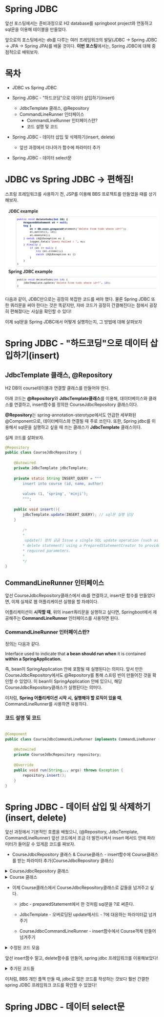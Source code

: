 # Spring JDBC

앞선 포스팅에서는 준비과정으로 H2 database를 springboot project와 연동하고 sql문을 이용해 테이블을 만들었다.

앞으로의 포스팅에서는 db를 다루는 여러 프레임워크의 발달(JDBC -> Spring JDBC -> JPA -> Spring JPA)를 배울 것이다. **이번 포스팅**에서는, Spring JDBC에 대해 중점적으로 배워보자.

# 목차
- JDBC vs Spring JDBC

- Spring JDBC - "하드코딩"으로 데이터 삽입하기(insert)
    - JdbcTemplate 클래스, @Repository
    - CommandLineRunner 인터페이스
        - CommandLineRunner 인터페이스란?
        - 코드 설명 및 코드

- Spring JDBC - 데이터 삽입 및 삭제하기(insert, delete)
    - 앞선 과정에서 더나아가 함수에 파라미터 추가

- Spring JDBC - 데이터 select문

# JDBC vs Spring JDBC -> 편해짐!

스프링 프레임워크를 사용하기 전, JSP를 이용해 BBS 프로젝트를 만들었을 때를 상기해보자. 

![Alt text](images/image3.png)

다음과 같이, JDBC만으로는 굉장히 복잡한 코드를 써야 했다. 물론 Spring JDBC 또한 쿼리문을 써야 한다는 것은 똑같지만, 자바 코드가 굉장히 간결해진다는 점에서 굉장히 편해졌다는 사실을 확인할 수 있다!

이제 sql문을 Spring JDBC에서 어떻게 실행하는지, 그 방법에 대해 살펴보자

# Spring JDBC - "하드코딩"으로 데이터 삽입하기(insert)

## JdbcTemplate 클래스, @Repository

H2 DB의 course테이블과 연결할 클래스를 만들어야 한다.

아래 코드는 **@Repository**와 **JdbcTemplate클래스**를 이용해, 데이터베이스와 클래스를 연결하고, insert함수를 정의한 CourseJdbcRepository 클래스이다.

**@Repository**는 spring-annotation-sterotype에서도 언급한 세부화된 @Component으로, 데이터베이스와 연결될 때 주로 쓰인다. 또한, Spring jdbc를 이용해서 sql문을 실행하고 싶을 때 쓰는 클래스가 **JdbcTemplate** 클래스이다.

실제 코드를 살펴보자.

```java
@Repository
public class CourseJdbcRepository {

    @Autowired
    private JdbcTemplate jdbcTemplate;

    private static String INSERT_QUERY = """
        insert into course (id, name, author)

        values (1, 'spring', 'minji');
        """;
    
    public void insert(){
        jdbcTemplate.update(INSERT_QUERY); // sql문 실행 담당
    }

        /*
        * 
         update() 정의 긁긁 Issue a single SQL update operation (such as an insert, update or
        * delete statement) using a PreparedStatementCreator to provide SQL and any
        * required parameters.
        * 
        */
}
```

## CommandLineRunner 인터페이스

앞선 CourseJdbcRepository클래스에서 db를 연결하고, insert문 함수를 만들었다면, 이제 실제로 웹 어플리케이션 실행을 할 차례이다.

어플리케이션이 **시작할 때**, 위의 insert쿼리문을 실행하고 싶다면, Springboot에서 제공해주는 **CommandLineRunner** 인터페이스를 사용하면 된다.

### CommandLineRunner 인터페이스란?

정의는 다음과 같다.

Interface used to indicate that **a bean should run when** it is contained **within a SpringApplication.**

즉, bean이 SpringApplication 안에 포함될 때 실행된다는 의미다. 앞서 만든 CourseJdbcRepository에서도 @Repository를 통해 스프링 빈이 만들어진 것을 확인할 수 있었다. 이 bean이 SpringApplication 안에 있으니, 해당 CourseJdbcRepository클래스가 실행된다는 의미다.

이처럼, **Spring 어플리케이션 시작 시, 실행해야 할 로직이 있을 때**, CommandLineRunner를 사용하면 유용하다.

### 코드 설명 및 코드

```java

@Component
public class CourseJdbcCommandLineRunner implements CommandLineRunner {

    @Autowired
    private CourseJdbcRepository repository;

   	@Override
	public void run(String... args) throws Exception {
		repository.insert();
	}
}
```

# Spring JDBC - 데이터 삽입 및 삭제하기 (insert, delete)

앞선 과정에서 기본적인 흐름을 배웠으니, (@Repository, JdbcTemplate, CommandLineRunner) 앞선 코드에서 조금 더 발전시켜서 insert 메서드 안에 파라미터가 들어갈 수 있게끔 코드를 짜보자.

- CourseJdbcRepository 클래스 & Course클래스 - insert함수에 Course클래스를 받는 파라미터 추가(CourseJdbcRepository 클래스)

<details>
  <summary>CourseJdbcRepository 클래스</summary>
  
  ```java
  @Repository
  public class CourseJdbcRepository {

    @Autowired
    private JdbcTemplate jdbcTemplate;

    private static String INSERT_QUERY = """
        insert into course (id, name, author)
        values (1, 'spring', 'minji');
    """;
    
    // 파라미터 추가
    public void insert(Course course){
        jdbcTemplate.update(INSERT_QUERY); // sql문 실행 담당
    }

  }
  ```
</details>

<details>
  <summary>Course 클래스</summary>

  ```java
  public class Course {

    private long id;
    private String name;
    private String author;

    // constructors

    public Course() {

    }

    public Course(long id, String name, String author) {
        super();
        this.id = id;
        this.name = name;
        this.author = author;
    }

    // getters
    public long getId() {
        return id;
    }

    public String getName() {
        return name;
    }

    public String getAuthor() {
        return author;
    }

    // toString
    @Override
    public String toString() {
        return "Course [id=" + id + ", name=" + name + ", author=" + author + "]";
    }

  }
```
</details>

- 이제 Course클래스에서 CourseJdbcRepository클래스로 값들을 넘겨주고 싶다.
    - jdbc - preparedStatement에서 한 것처럼 sql문을 ?로 써준다.

    - JdbcTemplate - 오버로딩된 update메서드 - ?에 대응하는 파라미터값 넘겨주기

    - CourseJdbcCommandLineRunner - insert함수에서 Course객체 만들어 넘겨주기

<details>
  <summary>수정된 코드 모음</summary>
  
  ```java
  // CourseJdbcRepository.java
  @Repository
  public class CourseJdbcRepository {

      @Autowired
      private JdbcTemplate jdbcTemplate;

      private static String INSERT_QUERY = """
              insert into course (id, name, author)
              values (?, ?, ?);
              """;

      public void insert(Course course) {
          jdbcTemplate.update(INSERT_QUERY, course.getId(), course.getName(), course.getAuthor());
      }
  }

  // CourseJdbcCommandLineRunner.java
  @Component
  public class CourseJdbcCommandLineRunner implements CommandLineRunner {

      @Autowired
      private CourseJdbcRepository repository;

      @Override
      public void run(String... args) throws Exception {
          repository.insert(new Course(2, "db", "minji2"));
      }
  }

```
</details>

앞선 insert함수 말고, delete함수를 만들어, spring jdbc 프레임워크를 이용해보았다!

<details>
  <summary>추가된 코드들</summary>

  ```java
  // CourseJdbcRepository 

  @Repository
  public class CourseJdbcRepository {

      @Autowired
      private JdbcTemplate jdbcTemplate;

      private static String INSERT_QUERY = """
              insert into course (id, name, author)
              values (?, ?, ?);
              """;

      private static String DELETE_QUERY = """
              delete from course where id = ?;
              """;

      public void insert(Course course) {
          jdbcTemplate.update(INSERT_QUERY, course.getId(), course.getName(), course.getAuthor());
      }

      public void delete(int id) {
          jdbcTemplate.update(DELETE_QUERY, id);
      }
  }

  // CourseJdbcCommandLineRunner

  @Component
  public class CourseJdbcCommandLineRunner implements CommandLineRunner {

      @Autowired
      private CourseJdbcRepository repository;

      @Override
      public void run(String... args) throws Exception {
          repository.insert(new Course(2, "db", "minji2"));
          repository.insert(new Course(3, "java", "minji3"));
          repository.insert(new Course(4, "spring", "minji4"));
          repository.delete(2);
      }
  }

```  
</details>

이처럼, BBS 개인 플젝 만들 때, jdbc로 많은 코드를 작성하는 것보다 훨씬 간결한 spring JDBC 프레임워크 코드를 확인할 수 있었다!

# Spring JDBC - 데이터 select문